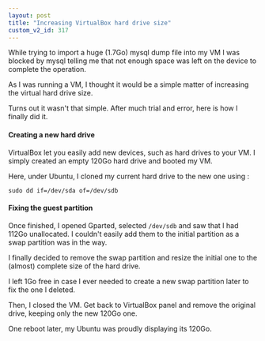 ```yaml
---
layout: post
title: "Increasing VirtualBox hard drive size"
custom_v2_id: 317
---
```


<p>While trying to import a huge (1.7Go) mysql dump file into my VM I was blocked by mysql telling me that not enough space was left on the device to complete the operation.</p>
<p>As I was running a VM, I thought it would be a simple matter of increasing the virtual hard drive size.</p>
<p>Turns out it wasn't that simple. After much trial and error, here is how I finally did it.</p>
<h4>Creating a new hard drive</h4>
<p>VirtualBox let you easily add new devices, such as hard drives to your VM. I simply created an empty 120Go hard drive and booted my VM.</p>
<p>Here, under Ubuntu, I cloned my current hard drive to the new one using :</p>
<pre><code lang="sh">sudo dd if=/dev/sda of=/dev/sdb</code></pre>
<h4>Fixing the guest partition</h4>
<p>Once finished, I opened Gparted, selected <code>/dev/sdb</code> and saw that I had 112Go unallocated. I couldn't easily add them to the initial partition as a swap partition was in the way.</p>
<p>I finally decided to remove the swap partition and resize the initial one to the (almost) complete size of the hard drive.</p>
<p>I left 1Go free in case I ever needed to create a new swap partition later to fix the one I deleted.</p>
<p>Then, I closed the VM. Get back to VirtualBox panel and remove the original drive, keeping only the new 120Go one.</p>
<p>One reboot later, my Ubuntu was proudly displaying its 120Go.</p>